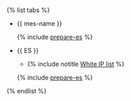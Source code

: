 {% list tabs %}


- {{ mes-name }}

  {% include [prepare-es](../../prepare-es.md) %}


- {{ ES }}

    * {% include notitle [White IP list](../../configure-white-ip.md) %}

  {% include [prepare-es](../../prepare-es.md) %}

{% endlist %}